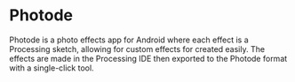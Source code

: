 Photode
=======
Photode is a photo effects app for Android where each effect is a Processing sketch, allowing for custom effects for created easily. The effects are made in the Processing IDE then exported to the Photode format with a single-click tool. 
